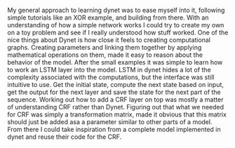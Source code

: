 My general approach to learning dynet was to ease myself into it, following simple tutorials like an XOR example, and building from there.
With an understanding of how a simple network works I could try to create my own on a toy problem and see if I really understood how stuff worked. 
One of the nice things about Dynet is how close it feels to creating computational graphs. 
Creating parameters and linking them together by applying mathematical operations on them, made it easy to reason about the behavior of the model.
After the small examples it was simple to learn how to work an LSTM layer into the model.
LSTM in dynet hides a lot of the complexity associated with the computations, but the interface was still intuitive to use.
Get the initial state, compute the next state based on input, get the output for the next layer and save the state for the next part of the sequence.
Working out how to add a CRF layer on top was mostly a matter of understanding CRF rather than Dynet. 
Figuring out that what we needed for CRF was simply a transformation matrix, made it obvious that this matrix should just be added asa a parameter similar to other parts of a model.
From there I could take inspiration from a complete model implemented in dynet and reuse their code for the CRF.